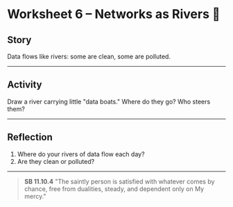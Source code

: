 # Worksheet 6 – Networks as Rivers 🌊

## Story
Data flows like rivers: some are clean, some are polluted.

---

## Activity
Draw a river carrying little "data boats." Where do they go? Who steers them?

---

## Reflection
1. Where do your rivers of data flow each day?
2. Are they clean or polluted?

---

> **SB 11.10.4** "The saintly person is satisfied with whatever comes by chance,
> free from
dualities, steady, and dependent only on My mercy."

